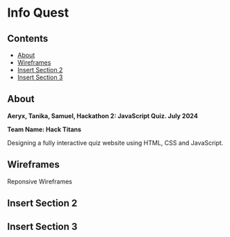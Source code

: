 # Info Quest

## Contents
- [About](#about)
- [Wireframes](#Wireframes)
- [Insert Section 2](#Insert-Section-2)
- [Insert Section 3](#Insert-Section-3)

## About

**Aeryx, Tanika, Samuel, Hackathon 2: JavaScript Quiz. July 2024**

**Team Name: Hack Titans**

Designing a fully interactive quiz website using HTML, CSS and JavaScript.

## Wireframes 

Reponsive Wireframes 



## Insert Section 2

## Insert Section 3

### 
